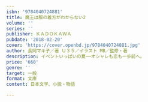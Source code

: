 ```yaml
---
isbn: '9784040724881'
title: 魔王は服の着方がわからない2
volume: ''
series: ''
publisher: ＫＡＤＯＫＡＷＡ
pubdate: '2018-02-20'
cover: 'https://cover.openbd.jp/9784040724881.jpg'
author: 長岡マキ子／著 Ｕ３５／イラスト MB／監修・著
description: イベントいっぱいの夏――オシャレも恋も一歩前へ。
price: '660'
genre: ''
target: 一般
format: 文庫
content: 日本文学、小説・物語

---
```

